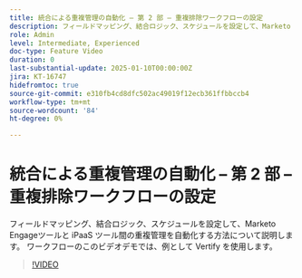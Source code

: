 ```yaml
---
title: 統合による重複管理の自動化 – 第 2 部 – 重複排除ワークフローの設定
description: フィールドマッピング、結合ロジック、スケジュールを設定して、Marketo Engageツールと iPaaS ツール間の重複管理を自動化する方法について説明します。 ワークフローのこのビデオデモでは、例として Vertify を使用します。
role: Admin
level: Intermediate, Experienced
doc-type: Feature Video
duration: 0
last-substantial-update: 2025-01-10T00:00:00Z
jira: KT-16747
hidefromtoc: true
source-git-commit: e310fb4cd8dfc502ac49019f12ecb361ffbbccb4
workflow-type: tm+mt
source-wordcount: '84'
ht-degree: 0%

---
```



# 統合による重複管理の自動化 – 第 2 部 – 重複排除ワークフローの設定

フィールドマッピング、結合ロジック、スケジュールを設定して、Marketo Engageツールと iPaaS ツール間の重複管理を自動化する方法について説明します。 ワークフローのこのビデオデモでは、例として Vertify を使用します。

>[!VIDEO](https://video.tv.adobe.com/v/3429486/?learn=on&enablevpops)
